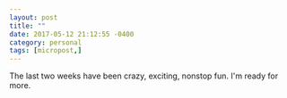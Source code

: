 ```yaml
---
layout: post
title: ""
date: 2017-05-12 21:12:55 -0400
category: personal
tags: [micropost,]
---
```


The last two weeks have been crazy, exciting, nonstop fun. I'm ready for more. 

